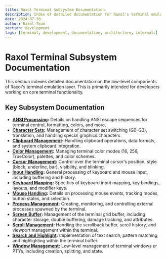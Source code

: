```yaml
---
title: Raxol Terminal Subsystem Documentation
description: Index of detailed documentation for Raxol's terminal emulation internals.
date: 2024-07-30
author: Raxol Team
section: development
tags: [terminal, development, documentation, architecture, internals]
---
```


# Raxol Terminal Subsystem Documentation

This section indexes detailed documentation on the low-level components of Raxol's terminal emulation layer. This is primarily intended for developers working on core terminal functionality.

## Key Subsystem Documentation

- **[ANSI Processing](ANSIProcessing.md):** Details on handling ANSI escape sequences for terminal control, formatting, colors, and more.
- **[Character Sets](CharacterSets.md):** Management of character set switching (G0-G3), translation, and handling special graphics characters.
- **[Clipboard Management](ClipboardManagement.md):** Handling clipboard operations, data formats, and system clipboard integration.
- **[Color Management](ColorManagement.md):** Managing terminal color modes (16, 256, TrueColor), palettes, and color schemes.
- **[Cursor Management](Cursor.md):** Control over the terminal cursor's position, style (block, underline, bar), visibility, and blinking.
- **[Input Handling](InputHandling.md):** General processing of keyboard and mouse input, including buffering and history.
- **[Keyboard Mapping](KeyboardMapping.md):** Specifics of keyboard input mapping, key bindings, layouts, and modifier keys.
- **[Mouse Handling](MouseHandling.md):** Details on processing mouse events, tracking modes, button states, and selection.
- **[Process Management](ProcessManagement.md):** Creating, monitoring, and controlling external processes spawned by the terminal.
- **[Screen Buffer](ScreenBuffer.md):** Management of the terminal grid buffer, including character storage, double buffering, damage tracking, and attributes.
- **[Scroll Management](ScrollManagement.md):** Handling the scrollback buffer, scroll history, and viewport management within the terminal.
- **[Search and Highlight](SearchAndHighlight.md):** Implementation of text search, pattern matching, and highlighting within the terminal buffer.
- **[Window Management](WindowManagement.md):** Low-level management of terminal windows or PTYs, including creation, splitting, and state.
